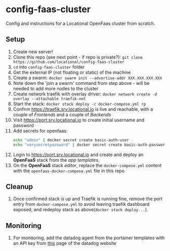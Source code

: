 # config-faas-cluster
Config and instructions for a Locational OpenFaas cluster from scratch.

## Setup

1. Create new server!
1. Clone this repo (see next point - if repo is private?): `git clone https://github.com/locational/config-faas-cluster`
1. `cd` into `config-faas-cluster` folder
1. Get the external IP (not floating or static) of the machine
1. Create a swarm: `docker swarm init --advertise-addr XXX.XXX.XXX.XXX`
1. Note down the 'join a swarm' command from step above - will be needed to add more nodes to the cluster
1. Create network traefik with overlay driver: `docker network create -d overlay --attachable traefik-net`
1. Start the stack: `docker stack deploy -c docker-compose.yml rp`
1. Confirm https://traefik.srv.locational.io is live and reachable, with a couple of _Frontends_ and a couple of _Backends_
1. Visit https://port.srv.locational.io to create initial username and password
1. Add secrets for openfaas:
    ```sh
    echo "admin" | docker secret create basic-auth-user -
    echo "verysecretpassword" | docker secret create basic-auth-password -
    ```
1. Login to https://port.srv.locational.io and create and deploy an **OpenFaaS** stack from the _app templates_.
1. On the **OpenFaaS** stack _editor_, replace the `docker-compose.yml` content with the `openfaas-docker-compose.yml` file in this repo

## Cleanup
1. Once confirmed stack is up and Traefik is running fine, remove the port entry from `docker-compose.yml` to avoid leaving traefik dashboard exposed, and redeploy stack as above(`docker stack deploy...`).

## Monitoring  
1. For monitoring, add the datadog agent from the portainer templates with an API key from [this](https://app.datadoghq.com/account/settings#api) page of the datadog website
  
